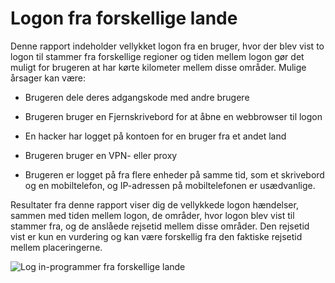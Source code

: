 <properties
    pageTitle="Log in-programmer fra forskellige lande"
    description="Der blev vist en rapport, der angiver, hvor to logge ins brugere til stammer fra forskellige regioner og klokkeslættet mellem tegnet ins gør det muligt for brugeren at har distance mellem disse områder."
    services="active-directory"
    documentationCenter=""
    authors="SSalahAhmed"
    manager="gchander"
    editor=""/>

<tags
    ms.service="active-directory"
    ms.workload="identity"
    ms.tgt_pltfrm="na"
    ms.devlang="na"
    ms.topic="article"
    ms.date="03/04/2016"
    ms.author="saah;kenhoff"/>

# <a name="sign-ins-from-multiple-geographies"></a>Logon fra forskellige lande

Denne rapport indeholder vellykket logon fra en bruger, hvor der blev vist to logon til stammer fra forskellige regioner og tiden mellem logon gør det muligt for brugeren at har kørte kilometer mellem disse områder. Mulige årsager kan være:

- Brugeren dele deres adgangskode med andre brugere

- Brugeren bruger en Fjernskrivebord for at åbne en webbrowser til logon

- En hacker har logget på kontoen for en bruger fra et andet land

- Brugeren bruger en VPN- eller proxy

- Brugeren er logget på fra flere enheder på samme tid, som et skrivebord og en mobiltelefon, og IP-adressen på mobiltelefonen er usædvanlige.

Resultater fra denne rapport viser dig de vellykkede logon hændelser, sammen med tiden mellem logon, de områder, hvor logon blev vist til stammer fra, og de anslåede rejsetid mellem disse områder. Den rejsetid vist er kun en vurdering og kan være forskellig fra den faktiske rejsetid mellem placeringerne.


![Log in-programmer fra forskellige lande](./media/active-directory-reporting-sign-ins-from-multiple-geographies/signInsFromMultipleGeographies.PNG)
